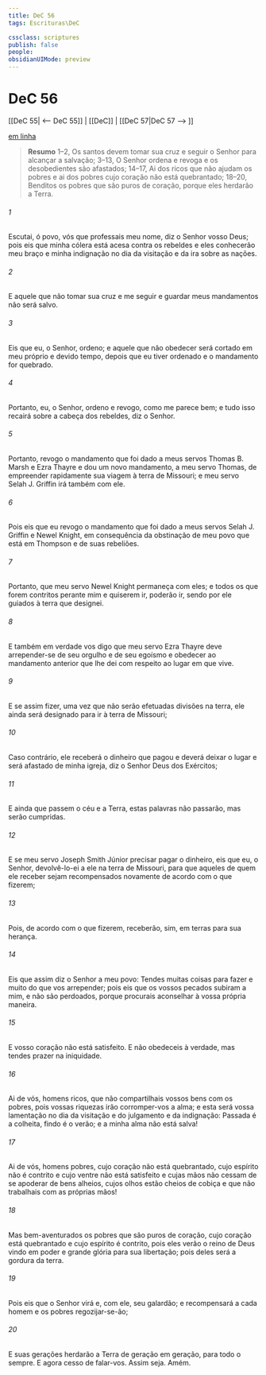 ```yaml
---
title: DeC 56
tags: Escrituras\DeC

cssclass: scriptures
publish: false
people:
obsidianUIMode: preview
---
```


# DeC 56
[[DeC 55| <-- DeC 55]] | [[DeC]] | [[DeC 57|DeC 57 --> ]]

[em linha](https://churchofjesuschrist.org/study/scriptures/dc-testament/dc/56?lang=por)

> __Resumo__
1–2, Os santos devem tomar sua cruz e seguir o Senhor para alcançar a salvação; 3–13, O Senhor ordena e revoga e os desobedientes são afastados; 14–17, Ai dos ricos que não ajudam os pobres e ai dos pobres cujo coração não está quebrantado; 18–20, Benditos os pobres que são puros de coração, porque eles herdarão a Terra.

###### 1 
Escutai, ó povo, vós que professais meu nome, diz o Senhor vosso Deus; pois eis que minha cólera está acesa contra os rebeldes e eles conhecerão meu braço e minha indignação no dia da visitação e da ira sobre as nações.

###### 2 
E aquele que não tomar sua cruz e me seguir e guardar meus mandamentos não será salvo.

###### 3 
Eis que eu, o Senhor, ordeno; e aquele que não obedecer será cortado em meu próprio e devido tempo, depois que eu tiver ordenado e o mandamento for quebrado.

###### 4 
Portanto, eu, o Senhor, ordeno e revogo, como me parece bem; e tudo isso recairá sobre a cabeça dos rebeldes, diz o Senhor.

###### 5 
Portanto, revogo o mandamento que foi dado a meus servos Thomas B. Marsh e Ezra Thayre e dou um novo mandamento, a meu servo Thomas, de empreender rapidamente sua viagem à terra de Missouri; e meu servo Selah J. Griffin irá também com ele.

###### 6 
Pois eis que eu revogo o mandamento que foi dado a meus servos Selah J. Griffin e Newel Knight, em consequência da obstinação de meu povo que está em Thompson e de suas rebeliões.

###### 7 
Portanto, que meu servo Newel Knight permaneça com eles; e todos os que forem contritos perante mim e quiserem ir, poderão ir, sendo por ele guiados à terra que designei.

###### 8 
E também em verdade vos digo que meu servo Ezra Thayre deve arrepender-se de seu orgulho e de seu egoísmo e obedecer ao mandamento anterior que lhe dei com respeito ao lugar em que vive.

###### 9 
E se assim fizer, uma vez que não serão efetuadas divisões na terra, ele ainda será designado para ir à terra de Missouri;

###### 10 
Caso contrário, ele receberá o dinheiro que pagou e deverá deixar o lugar e será afastado de minha igreja, diz o Senhor Deus dos Exércitos;

###### 11 
E ainda que passem o céu e a Terra, estas palavras não passarão, mas serão cumpridas.

###### 12 
E se meu servo Joseph Smith Júnior precisar pagar o dinheiro, eis que eu, o Senhor, devolvê-lo-ei a ele na terra de Missouri, para que aqueles de quem ele receber sejam recompensados novamente de acordo com o que fizerem;

###### 13 
Pois, de acordo com o que fizerem, receberão, sim, em terras para sua herança.

###### 14 
Eis que assim diz o Senhor a meu povo: Tendes muitas coisas para fazer e muito do que vos arrepender; pois eis que os vossos pecados subiram a mim, e não são perdoados, porque procurais aconselhar à vossa própria maneira.

###### 15 
E vosso coração não está satisfeito. E não obedeceis à verdade, mas tendes prazer na iniquidade.

###### 16 
Ai de vós, homens ricos, que não compartilhais vossos bens com os pobres, pois vossas riquezas irão corromper-vos a alma; e esta será vossa lamentação no dia da visitação e do julgamento e da indignação: Passada é a colheita, findo é o verão; e a minha alma não está salva!

###### 17 
Ai de vós, homens pobres, cujo coração não está quebrantado, cujo espírito não é contrito e cujo ventre não está satisfeito e cujas mãos não cessam de se apoderar de bens alheios, cujos olhos estão cheios de cobiça e que não trabalhais com as próprias mãos!

###### 18 
Mas bem-aventurados os pobres que são puros de coração, cujo coração está quebrantado e cujo espírito é contrito, pois eles verão o reino de Deus vindo em poder e grande glória para sua libertação; pois deles será a gordura da terra.

###### 19 
Pois eis que o Senhor virá e, com ele, seu galardão; e recompensará a cada homem e os pobres regozijar-se-ão;

###### 20 
E suas gerações herdarão a Terra de geração em geração, para todo o sempre. E agora cesso de falar-vos. Assim seja. Amém.

